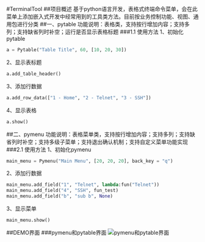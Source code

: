 #TerminalTool
##项目概述
基于python语言开发，表格式终端命令菜单，会在此菜单上添加嵌入式开发中经常用到的工具类方法。目前按业务控制功能、视图、通用包进行分类
##一、pytable
功能说明：表格类，支持按行增加内容；支持多列；支持缺省列时补空；运行是否显示表格标题
###1.1 使用方法 
1、初始化pytable
```python
a = Pytable("Table Title", 60, [10, 20, 30])
```
2、显示表标题
```python
a.add_table_header()
```
3、添加行数据
```python
a.add_row_data(["1 - Home", "2 - Telnet", "3 - SSH"])
```
4、显示表格
```python
a.show()
```
##二、pymenu
功能说明：表格菜单类，支持按行增加内容；支持多列；支持缺省列时补空；支持多级子菜单；支持退出确认机制；支持自定义菜单功能实现
###2.1 使用方法
1、初始化pymenu
```python
main_menu = Pymenu("Main Menu", [20, 20, 20], back_key = "q")
```
2、添加行数据
```python
main_menu.add_field("1", "Telnet", lambda:fun("Telnet"))
main_menu.add_field("4", "SSH", fun_test)
main_menu.add_field("b", "sub b", None)
```
3、显示菜单
```python
main_menu.show()
```
##DEMO界面
###pymenu和pytable界面
![pymenu和pytable界面](https://github.com/muou55555/TerminalTool/tree/master/res/example.png "pymenu和pytable界面") 

